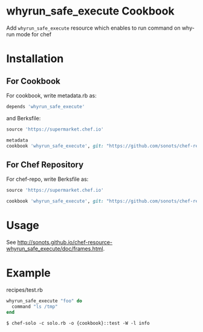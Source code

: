 # whyrun_safe_execute Cookbook

Add `whyrun_safe_execute` resource which enables to run command on why-run mode for chef 

# Installation

## For Cookbook

For cookbook, write metadata.rb as:

```ruby
depends 'whyrun_safe_execute'
```

and Berksfile:

```ruby
source 'https://supermarket.chef.io'

metadata
cookbook 'whyrun_safe_execute', git: "https://github.com/sonots/chef-resource-whyrun_safe_execute.git"
```

## For Chef Repository

For chef-repo, write Berksfile as:

```ruby
source 'https://supermarket.chef.io'

cookbook 'whyrun_safe_execute', git: "https://github.com/sonots/chef-resource-whyrun_safe_execute.git"
```

# Usage

See http://sonots.github.io/chef-resource-whyrun_safe_execute/doc/frames.html.

# Example

recipes/test.rb

```ruby
whyrun_safe_execute "foo" do
  command "ls /tmp"
end
```

```
$ chef-solo -c solo.rb -o {cookbook}::test -W -l info
```
